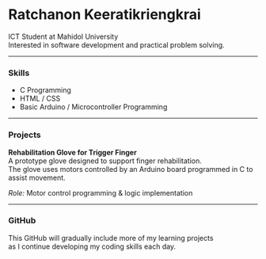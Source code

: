 # Ratchanon Keeratikriengkrai

ICT Student at Mahidol University  
Interested in software development and practical problem solving.

---

### Skills
- C Programming
- HTML / CSS
- Basic Arduino / Microcontroller Programming

---

### Projects

**Rehabilitation Glove for Trigger Finger**  
A prototype glove designed to support finger rehabilitation.  
The glove uses motors controlled by an Arduino board programmed in C to assist movement.

*Role:* Motor control programming & logic implementation

---

### GitHub
This GitHub will gradually include more of my learning projects  
as I continue developing my coding skills each day.
